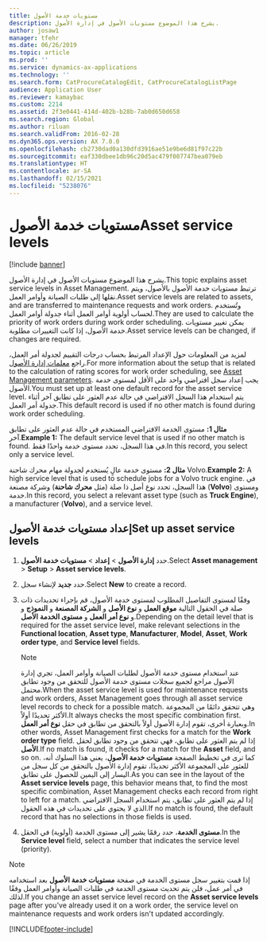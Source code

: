 ```yaml
---
title: مستويات خدمة الأصول
description: يشرح هذا الموضوع مستويات الأصول في إدارة الأصول.
author: josaw1
manager: tfehr
ms.date: 06/26/2019
ms.topic: article
ms.prod: ''
ms.service: dynamics-ax-applications
ms.technology: ''
ms.search.form: CatProcureCatalogEdit, CatProcureCatalogListPage
audience: Application User
ms.reviewer: kamaybac
ms.custom: 2214
ms.assetid: 2f3e0441-414d-402b-b28b-7ab0d650d658
ms.search.region: Global
ms.author: riluan
ms.search.validFrom: 2016-02-28
ms.dyn365.ops.version: AX 7.0.0
ms.openlocfilehash: cb2730dad0a130dfd3916ae51e9be6d81f97c22b
ms.sourcegitcommit: eaf330dbee1db96c20d5ac479f007747bea079eb
ms.translationtype: HT
ms.contentlocale: ar-SA
ms.lasthandoff: 02/15/2021
ms.locfileid: "5238076"
---
```

# <a name="asset-service-levels"></a><span data-ttu-id="64635-103">مستويات خدمة الأصول</span><span class="sxs-lookup"><span data-stu-id="64635-103">Asset service levels</span></span>

[!include [banner](../../includes/banner.md)]

 

<span data-ttu-id="64635-104">يشرح هذا الموضوع مستويات الأصول في إدارة الأصول.</span><span class="sxs-lookup"><span data-stu-id="64635-104">This topic explains asset service levels in Asset Management.</span></span> <span data-ttu-id="64635-105">ترتبط مستويات خدمة الأصول بالأصول، ويتم نقلها إلى طلبات الصيانة وأوامر العمل.</span><span class="sxs-lookup"><span data-stu-id="64635-105">Asset service levels are related to assets, and are transferred to maintenance requests and work orders.</span></span> <span data-ttu-id="64635-106">وتُستخدم لحساب أولوية أوامر العمل أثناء جدولة أوامر العمل.</span><span class="sxs-lookup"><span data-stu-id="64635-106">They are used to calculate the priority of work orders during work order scheduling.</span></span> <span data-ttu-id="64635-107">يمكن تغيير مستويات خدمة الأصول، إذا كانت التغييرات مطلوبة.</span><span class="sxs-lookup"><span data-stu-id="64635-107">Asset service levels can be changed, if changes are required.</span></span>

<span data-ttu-id="64635-108">لمزيد من المعلومات حول الإعداد المرتبط بحساب درجات التقييم لجدولة أمر العمل، راجع [معلمات إدارة الأصول](../setup-for-objects/enterprise-asset-management-parameters.md).</span><span class="sxs-lookup"><span data-stu-id="64635-108">For more information about the setup that is related to the calculation of rating scores for work order scheduling, see [Asset Management parameters](../setup-for-objects/enterprise-asset-management-parameters.md).</span></span> <span data-ttu-id="64635-109">يجب إعداد سجل افتراضي واحد على الأقل لمستوى خدمة الأصول.</span><span class="sxs-lookup"><span data-stu-id="64635-109">You must set up at least one default record for the asset service level.</span></span> <span data-ttu-id="64635-110">يتم استخدام هذا السجل الافتراضي في حالة عدم العثور على تطابق آخر أثناء جدولة أمر العمل.</span><span class="sxs-lookup"><span data-stu-id="64635-110">This default record is used if no other match is found during work order scheduling.</span></span>

<span data-ttu-id="64635-111">**مثال 1:** مستوى الخدمة الافتراضي المستخدم في حالة عدم العثور على تطابق آخر.</span><span class="sxs-lookup"><span data-stu-id="64635-111">**Example 1:** The default service level that is used if no other match is found.</span></span> <span data-ttu-id="64635-112">في هذا السجل، تحدد مستوى خدمة واحدًا فقط.</span><span class="sxs-lookup"><span data-stu-id="64635-112">In this record, you select only a service level.</span></span>

<span data-ttu-id="64635-113">**مثال 2:** مستوى خدمة عالٍ يُستخدم لجدولة مهام محرك شاحنة Volvo.</span><span class="sxs-lookup"><span data-stu-id="64635-113">**Example 2:** A high service level that is used to schedule jobs for a Volvo truck engine.</span></span> <span data-ttu-id="64635-114">في هذا السجل، تحدد نوع أصل ذا صلة (مثل **محرك شاحنة**) وشركة مصنعة (**Volvo**) ومستوى خدمة.</span><span class="sxs-lookup"><span data-stu-id="64635-114">In this record, you select a relevant asset type (such as **Truck Engine**), a manufacturer (**Volvo**), and a service level.</span></span>

## <a name="set-up-asset-service-levels"></a><span data-ttu-id="64635-115">إعداد مستويات خدمة الأصول</span><span class="sxs-lookup"><span data-stu-id="64635-115">Set up asset service levels</span></span>

1. <span data-ttu-id="64635-116">حدد **إدارة الأصول** \> **إعداد** \> **مستويات خدمة الأصول**.</span><span class="sxs-lookup"><span data-stu-id="64635-116">Select **Asset management** \> **Setup** \> **Asset service levels**.</span></span>
2. <span data-ttu-id="64635-117">حدد **جديد** لإنشاء سجل.</span><span class="sxs-lookup"><span data-stu-id="64635-117">Select **New** to create a record.</span></span>
3. <span data-ttu-id="64635-118">وفقًا لمستوى التفاصيل المطلوب لمستوى خدمة الأصول، قم بإجراء تحديدات ذات صلة في الحقول التالية **موقع العمل** و **نوع الأصل** و **الشركة المصنعة** و **النموذج** و **الأصل‏‎** و **نوع أمر العمل** و **مستوى الخدمة**.</span><span class="sxs-lookup"><span data-stu-id="64635-118">Depending on the detail level that is required for the asset service level, make relevant selections in the **Functional location**, **Asset type**, **Manufacturer**, **Model**, **Asset**, **Work order type**, and **Service level** fields.</span></span>

    > [!NOTE]
    > <span data-ttu-id="64635-119">عند استخدام مستوى خدمة الأصول لطلبات الصيانة وأوامر العمل، تجري إدارة الأصول مراجع لجميع سجلات مستوى خدمة الأصول للتحقق من وجود تطابق محتمل.</span><span class="sxs-lookup"><span data-stu-id="64635-119">When the asset service level is used for maintenance requests and work orders, Asset Management goes through all asset service level records to check for a possible match.</span></span> <span data-ttu-id="64635-120">وهي تتحقق دائمًا من المجموعة الأكثر تحديدًا أولاً.</span><span class="sxs-lookup"><span data-stu-id="64635-120">It always checks the most specific combination first.</span></span> <span data-ttu-id="64635-121">وبعبارة أخرى، تقوم إدارة الأصول أولاً بالتحقق من تطابق في حقل **نوع أمر العمل**.</span><span class="sxs-lookup"><span data-stu-id="64635-121">In other words, Asset Management first checks for a match for the **Work order type** field.</span></span> <span data-ttu-id="64635-122">إذا لم يتم العثور على تطابق، فهي تتحقق من وجود تطابق لحقل **الأصل**.</span><span class="sxs-lookup"><span data-stu-id="64635-122">If no match is found, it checks for a match for the **Asset** field, and so on.</span></span> <span data-ttu-id="64635-123">كما ترى في تخطيط الصفحة **مستويات خدمة الأصول**، يعني هذا السلوك أنه، للعثور على المجموعة الأكثر تحديدًا، تقوم إدارة الأصول بالتحقق من كل سجل من اليسار إلى اليمين للحصول على تطابق.</span><span class="sxs-lookup"><span data-stu-id="64635-123">As you can see in the layout of the **Asset service levels** page, this behavior means that, to find the most specific combination, Asset Management checks each record from right to left for a match.</span></span> <span data-ttu-id="64635-124">إذا لم يتم العثور على تطابق، يتم استخدام السجل الافتراضي الذي لا يحتوي على تحديدات في هذه الحقول.</span><span class="sxs-lookup"><span data-stu-id="64635-124">If no match is found, the default record that has no selections in those fields is used.</span></span>

4. <span data-ttu-id="64635-125">في الحقل‏‎ **مستوى الخدمة**، حدد رقمًا يشير إلى مستوى الخدمة (أولوية).</span><span class="sxs-lookup"><span data-stu-id="64635-125">In the **Service level** field, select a number that indicates the service level (priority).</span></span>


> [!NOTE]
> <span data-ttu-id="64635-126">إذا قمت بتغيير سجل مستوى الخدمة في صفحة **مستويات خدمة الأصول** بعد استخدامه في أمر عمل، فلن يتم تحديث مستوى الخدمة في طلبات الصيانة وأوامر العمل وفقًا لذلك.</span><span class="sxs-lookup"><span data-stu-id="64635-126">If you change an asset service level record on the **Asset service levels** page after you've already used it on a work order, the service level on maintenance requests and work orders isn't updated accordingly.</span></span>


[!INCLUDE[footer-include](../../../includes/footer-banner.md)]